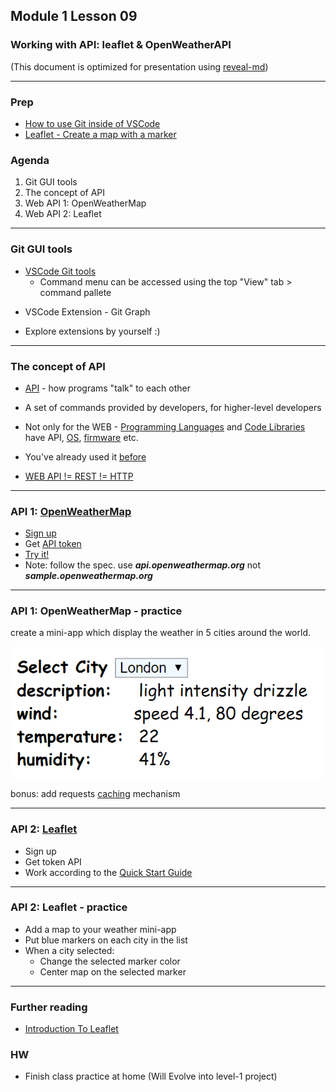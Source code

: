## Module 1 Lesson 09
### Working with API: leaflet & OpenWeatherAPI
(This document is optimized for presentation using [reveal-md](https://github.com/webpro/reveal-md))

---

### Prep
* [How to use Git inside of VSCode](https://www.youtube.com/watch?v=6n1G45kpU2o)
* [Leaflet - Create a map with a marker](https://www.youtube.com/watch?v=wVnimcQsuwk)

### Agenda
1. Git GUI tools
1. The concept of API
2. Web API 1: OpenWeatherMap
3. Web API 2: Leaflet

---

### Git GUI tools
* [VSCode Git tools](https://www.youtube.com/watch?v=VOwyH2-VCVY)
    * Command menu can be accessed using the top "View" tab > command pallete
<!-- .element: class="fragment" -->

* VSCode Extension - Git Graph
<!-- .element: class="fragment" -->

* Explore extensions by yourself :)
<!-- .element: class="fragment" -->

---

### The concept of API
* [API](https://www.youtube.com/watch?v=s7wmiS2mSXY) - how programs "talk" to each other
<!-- .element: class="fragment" -->

* A set of commands provided by developers, for higher-level developers
<!-- .element: class="fragment" -->

* Not only for the WEB - [Programming Languages](https://docs.oracle.com/javase/7/docs/api/) and [Code Libraries](http://api.jquery.com/) have API, [OS](https://www.kernel.org/doc/html/v4.12/core-api/kernel-api.html), [firmware](https://developer.nvidia.com/nvapi) etc.
<!-- .element: class="fragment" -->

* You've already used it [before](https://jsonplaceholder.typicode.com)
<!-- .element: class="fragment" -->

* [WEB API != REST != HTTP](https://stackoverflow.com/questions/28703093/what-exactly-is-the-difference-between-web-api-and-rest-api-in-mvc)
<!-- .element: class="fragment" -->

---

### API 1: [OpenWeatherMap](https://openweathermap.org/api)
* [Sign up](https://home.openweathermap.org/users/sign_up)
* Get [API token](https://home.openweathermap.org/api_keys)
* [Try it!](https://openweathermap.org/current)
* Note: follow the spec. use ***api.openweathermap.org*** not ***sample.openweathermap.org***

---

### API 1: OpenWeatherMap - practice
create a mini-app which display the weather in 5 cities around the world.
<div>
    <img src="./assets/weather-app.png">
</div>

bonus: add requests [caching](https://whatis.techtarget.com/definition/caching) mechanism

---

### API 2: [Leaflet](http://leafletjs.com/)
* Sign up
* Get token API
* Work according to the [Quick Start Guide](http://leafletjs.com/examples/quick-start/)

---

### API 2: Leaflet - practice
* Add a map to your weather mini-app
* Put blue markers on each city in the list
* When a city selected:
    - Change the selected marker color
    - Center map on the selected marker

---
### Further reading
* [Introduction To Leaflet](https://www.youtube.com/watch?v=6QFkgOeQc0c)

### HW
* Finish class practice at home (Will Evolve into level-1 project)
